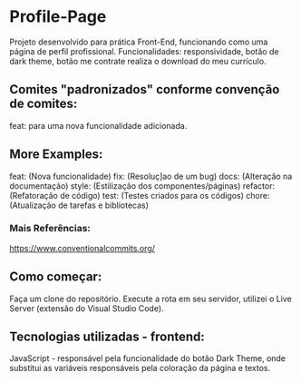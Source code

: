 # Profile-Page
Projeto desenvolvido para prática Front-End, funcionando como uma página de perfil profissional.
Funcionalidades: responsividade, botão de dark theme, botão me contrate realiza o download do meu currículo.

## Comites "padronizados" conforme convenção de comites:
feat: para uma nova funcionalidade adicionada.

## More Examples:

feat: (Nova funcionalidade)
fix: (Resoluç]ao de um bug)
docs: (Alteração na documentação)
style: (Estilização dos componentes/páginas)
refactor: (Refatoração de código)
test: (Testes criados para os códigos)
chore: (Atualização de tarefas e bibliotecas)

### Mais Referências:
https://www.conventionalcommits.org/

## Como começar:
Faça um clone do repositório.
Execute a rota em seu servidor, utilizei o Live Server (extensão do Visual Studio Code).

## Tecnologias utilizadas - frontend:
JavaScript - responsável pela funcionalidade do botão Dark Theme, onde substitui as variáveis responsáveis pela coloração da página e textos.
